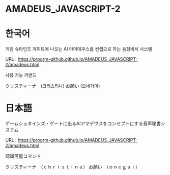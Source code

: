 # AMADEUS_JAVASCRIPT-2

# 한국어

게임 슈타인즈 게이트에 나오는 AI 아마데우스를 컨셉으로 하는 음성비서 시스템

URL : https://progrm-github.github.io/AMADEUS_JAVASCRIPT-2/amadeus.html

사용 가능 커맨드

クリスティーナ　(크리스티나)
お願い (오네가이)

# 日本語

ゲームシュタインズ・ゲートに出るAIアマデウスをコンセプトにする音声秘書システム

URL : https://progrm-github.github.io/AMADEUS_JAVASCRIPT-2/amadeus.html

認識可能コマンド

クリスティーナ　（ｃｈｒｉｓｔｉｎａ）
お願い　（ｏｎｅｇａｉ）
